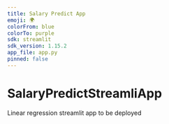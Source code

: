 ```yaml
---
title: Salary Predict App
emoji: 🌍
colorFrom: blue
colorTo: purple
sdk: streamlit
sdk_version: 1.15.2
app_file: app.py
pinned: false
---
```


# SalaryPredictStreamliApp
Linear regression streamlit app to be deployed
